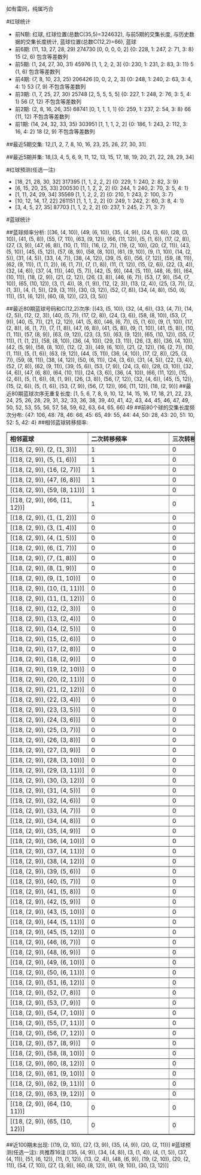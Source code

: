 <!-- 
.. title: 大乐透11007期(2011-01-15)数据分析报告
.. slug: dlott-11007-2011-01-15-report
.. date: 2011-01-16 08:00:00 UTC+08:00
.. tags: Lottery
.. link: 
.. description: 
.. type: text
-->

如有雷同，纯属巧合

<!-- TEASER_END-->

#红球统计

- 前N期: 红球, 红球位置(总数C(35,5)=324632), 与前5期的交集长度, 与历史数据的交集长度统计, 蓝球位置(总数C(12,2)=66), 蓝球
- 前6期: (11, 13, 27, 28, 29) 274730 [0, 0, 0, 0, 2] {0: 228, 1: 247, 2: 71, 3: 8} 15 (2, 6) 包含等差数列
- 前5期: (1, 24, 27, 30, 31) 45976 [1, 1, 2, 2, 3] {0: 230, 1: 231, 2: 83, 3: 11} 5 (1, 6) 包含等差数列
- 前4期: (7, 8, 10, 23, 25) 206426 [0, 0, 2, 2, 3] {0: 248, 1: 240, 2: 63, 3: 4, 4: 1} 53 (7, 9) 不包含等差数列
- 前3期: (1, 7, 25, 27, 30) 25748 [2, 5, 5, 5, 5] {0: 227, 1: 248, 2: 76, 3: 5, 4: 1} 56 (7, 12) 不包含等差数列
- 前2期: (2, 8, 16, 26, 35) 68741 [0, 1, 1, 1, 1] {0: 259, 1: 237, 2: 54, 3: 8} 66 (11, 12) 不包含等差数列
- 前1期: (14, 24, 32, 33, 35) 303951 [1, 1, 1, 2, 2] {0: 186, 1: 243, 2: 112, 3: 16, 4: 2} 18 (2, 9) 不包含等差数列

##最近5期交集:
12,[1, 2, 7, 8, 10, 16, 23, 25, 26, 27, 30, 31]

##最近5期并集:
18,[3, 4, 5, 6, 9, 11, 12, 13, 15, 17, 18, 19, 20, 21, 22, 28, 29, 34]

#红球预测(任选一注)

- [18, 21, 28, 30, 32] 317395 [1, 1, 2, 2, 2] {0: 229, 1: 240, 2: 82, 3: 9}
- [6, 15, 20, 25, 33] 200530 [1, 1, 2, 2, 2] {0: 244, 1: 240, 2: 70, 3: 5, 4: 1}
- [1, 11, 24, 29, 34] 35569 [1, 1, 2, 2, 2] {0: 210, 1: 243, 2: 100, 3: 7}
- [10, 12, 14, 17, 22] 261151 [1, 1, 1, 2, 2] {0: 249, 1: 242, 2: 60, 3: 8, 4: 1}
- [3, 4, 5, 27, 35] 87703 [1, 1, 2, 2, 2] {0: 237, 1: 245, 2: 71, 3: 7}

#蓝球统计

##蓝球频率分析:
[(36, (4, 10)), (49, (6, 10)), (35, (4, 9)), (24, (3, 6)), (28, (3, 10)), (41, (5, 8)), (55, (7, 11)), (63, (9, 12)), (66, (11, 12)), (5, (1, 6)), (17, (2, 8)), (27, (3, 9)), (47, (6, 8)), (10, (1, 11)), (16, (2, 7)), (19, (2, 10)), (20, (2, 11)), (43, (5, 10)), (45, (5, 12)), (57, (8, 9)), (58, (8, 10)), (61, (9, 10)), (9, (1, 10)), (14, (2, 5)), (31, (4, 5)), (33, (4, 7)), (38, (4, 12)), (39, (5, 6)), (56, (7, 12)), (59, (8, 11)), (62, (9, 11)), (1, (1, 2)), (6, (1, 7)), (7, (1, 8)), (11, (1, 12)), (15, (2, 6)), (22, (3, 4)), (32, (4, 6)), (37, (4, 11)), (40, (5, 7)), (42, (5, 9)), (44, (5, 11)), (48, (6, 9)), (64, (10, 11)), (18, (2, 9)), (21, (2, 12)), (26, (3, 8)), (46, (6, 7)), (53, (7, 9)), (54, (7, 10)), (65, (10, 12)), (3, (1, 4)), (8, (1, 9)), (12, (2, 3)), (13, (2, 4)), (25, (3, 7)), (2, (1, 3)), (4, (1, 5)), (29, (3, 11)), (30, (3, 12)), (52, (7, 8)), (34, (4, 8)), (50, (6, 11)), (51, (6, 12)), (60, (8, 12)), (23, (3, 5))]

##最近80期蓝球号码和C(12,2)次序:
[(43, (5, 10)), (32, (4, 6)), (33, (4, 7)), (14, (2, 5)), (12, (2, 3)), (40, (5, 7)), (17, (2, 8)), (24, (3, 6)), (58, (8, 10)), (53, (7, 9)), (40, (5, 7)), (21, (2, 12)), (41, (5, 8)), (46, (6, 7)), (5, (1, 6)), (9, (1, 10)), (17, (2, 8)), (6, (1, 7)), (7, (1, 8)), (47, (6, 8)), (41, (5, 8)), (9, (1, 10)), (41, (5, 8)), (10, (1, 11)), (57, (8, 9)), (63, (9, 12)), (23, (3, 5)), (63, (9, 12)), (65, (10, 12)), (55, (7, 11)), (1, (1, 2)), (58, (8, 10)), (36, (4, 10)), (29, (3, 11)), (26, (3, 8)), (36, (4, 10)), (42, (5, 9)), (58, (8, 10)), (12, (2, 3)), (49, (6, 10)), (21, (2, 12)), (16, (2, 7)), (10, (1, 11)), (5, (1, 6)), (63, (9, 12)), (44, (5, 11)), (36, (4, 10)), (17, (2, 8)), (25, (3, 7)), (59, (8, 11)), (38, (4, 12)), (50, (6, 11)), (24, (3, 6)), (31, (4, 5)), (22, (3, 4)), (52, (7, 8)), (62, (9, 11)), (39, (5, 6)), (53, (7, 9)), (24, (3, 6)), (28, (3, 10)), (32, (4, 6)), (47, (6, 8)), (64, (10, 11)), (24, (3, 6)), (36, (4, 10)), (66, (11, 12)), (15, (2, 6)), (5, (1, 6)), (8, (1, 9)), (26, (3, 8)), (56, (7, 12)), (32, (4, 6)), (45, (5, 12)), (15, (2, 6)), (5, (1, 6)), (53, (7, 9)), (56, (7, 12)), (66, (11, 12)), (18, (2, 9))]
##最近80期蓝球次序无重复长度:
[1, 5, 6, 7, 8, 9, 10, 12, 14, 15, 16, 17, 18, 21, 22, 23, 24, 25, 26, 28, 29, 31, 32, 33, 36, 38, 39, 40, 41, 42, 43, 44, 45, 46, 47, 49, 50, 52, 53, 55, 56, 57, 58, 59, 62, 63, 64, 65, 66] 49
##前80个球的交集长度频次分布:
{47: 106, 48: 78, 46: 66, 45: 65, 49: 55, 44: 44, 50: 28, 43: 20, 51: 10, 52: 5, 42: 4}
##相邻蓝球转移频率:
<table border="1" class="table table-striped dataframe">
  <thead>
    <tr style="text-align: left;">
      <th style="min-width: 200px;">相邻蓝球</th>
      <th style="min-width: 200px;">二次转移频率</th>
      <th style="min-width: 200px;">三次转移频率</th>
    </tr>
  </thead>
  <tbody>
    <tr>
      <td>    [(18, (2, 9)), (2, (1, 3))]</td>
      <td> 1</td>
      <td> 0</td>
    </tr>
    <tr>
      <td>    [(18, (2, 9)), (5, (1, 6))]</td>
      <td> 1</td>
      <td> 0</td>
    </tr>
    <tr>
      <td>   [(18, (2, 9)), (16, (2, 7))]</td>
      <td> 1</td>
      <td> 0</td>
    </tr>
    <tr>
      <td>   [(18, (2, 9)), (47, (6, 8))]</td>
      <td> 1</td>
      <td> 0</td>
    </tr>
    <tr>
      <td>  [(18, (2, 9)), (59, (8, 11))]</td>
      <td> 1</td>
      <td> 0</td>
    </tr>
    <tr>
      <td> [(18, (2, 9)), (66, (11, 12))]</td>
      <td> 1</td>
      <td> 0</td>
    </tr>
    <tr>
      <td>    [(18, (2, 9)), (1, (1, 2))]</td>
      <td> 0</td>
      <td> 0</td>
    </tr>
    <tr>
      <td>    [(18, (2, 9)), (3, (1, 4))]</td>
      <td> 0</td>
      <td> 0</td>
    </tr>
    <tr>
      <td>    [(18, (2, 9)), (4, (1, 5))]</td>
      <td> 0</td>
      <td> 0</td>
    </tr>
    <tr>
      <td>    [(18, (2, 9)), (6, (1, 7))]</td>
      <td> 0</td>
      <td> 0</td>
    </tr>
    <tr>
      <td>    [(18, (2, 9)), (7, (1, 8))]</td>
      <td> 0</td>
      <td> 0</td>
    </tr>
    <tr>
      <td>    [(18, (2, 9)), (8, (1, 9))]</td>
      <td> 0</td>
      <td> 0</td>
    </tr>
    <tr>
      <td>   [(18, (2, 9)), (9, (1, 10))]</td>
      <td> 0</td>
      <td> 0</td>
    </tr>
    <tr>
      <td>  [(18, (2, 9)), (10, (1, 11))]</td>
      <td> 0</td>
      <td> 0</td>
    </tr>
    <tr>
      <td>  [(18, (2, 9)), (11, (1, 12))]</td>
      <td> 0</td>
      <td> 0</td>
    </tr>
    <tr>
      <td>   [(18, (2, 9)), (12, (2, 3))]</td>
      <td> 0</td>
      <td> 0</td>
    </tr>
    <tr>
      <td>   [(18, (2, 9)), (13, (2, 4))]</td>
      <td> 0</td>
      <td> 0</td>
    </tr>
    <tr>
      <td>   [(18, (2, 9)), (14, (2, 5))]</td>
      <td> 0</td>
      <td> 0</td>
    </tr>
    <tr>
      <td>   [(18, (2, 9)), (15, (2, 6))]</td>
      <td> 0</td>
      <td> 0</td>
    </tr>
    <tr>
      <td>   [(18, (2, 9)), (17, (2, 8))]</td>
      <td> 0</td>
      <td> 0</td>
    </tr>
    <tr>
      <td>   [(18, (2, 9)), (18, (2, 9))]</td>
      <td> 0</td>
      <td> 0</td>
    </tr>
    <tr>
      <td>  [(18, (2, 9)), (19, (2, 10))]</td>
      <td> 0</td>
      <td> 0</td>
    </tr>
    <tr>
      <td>  [(18, (2, 9)), (20, (2, 11))]</td>
      <td> 0</td>
      <td> 0</td>
    </tr>
    <tr>
      <td>  [(18, (2, 9)), (21, (2, 12))]</td>
      <td> 0</td>
      <td> 0</td>
    </tr>
    <tr>
      <td>   [(18, (2, 9)), (22, (3, 4))]</td>
      <td> 0</td>
      <td> 0</td>
    </tr>
    <tr>
      <td>   [(18, (2, 9)), (23, (3, 5))]</td>
      <td> 0</td>
      <td> 0</td>
    </tr>
    <tr>
      <td>   [(18, (2, 9)), (24, (3, 6))]</td>
      <td> 0</td>
      <td> 0</td>
    </tr>
    <tr>
      <td>   [(18, (2, 9)), (25, (3, 7))]</td>
      <td> 0</td>
      <td> 0</td>
    </tr>
    <tr>
      <td>   [(18, (2, 9)), (26, (3, 8))]</td>
      <td> 0</td>
      <td> 0</td>
    </tr>
    <tr>
      <td>   [(18, (2, 9)), (27, (3, 9))]</td>
      <td> 0</td>
      <td> 0</td>
    </tr>
    <tr>
      <td>  [(18, (2, 9)), (28, (3, 10))]</td>
      <td> 0</td>
      <td> 0</td>
    </tr>
    <tr>
      <td>  [(18, (2, 9)), (29, (3, 11))]</td>
      <td> 0</td>
      <td> 0</td>
    </tr>
    <tr>
      <td>  [(18, (2, 9)), (30, (3, 12))]</td>
      <td> 0</td>
      <td> 0</td>
    </tr>
    <tr>
      <td>   [(18, (2, 9)), (31, (4, 5))]</td>
      <td> 0</td>
      <td> 0</td>
    </tr>
    <tr>
      <td>   [(18, (2, 9)), (32, (4, 6))]</td>
      <td> 0</td>
      <td> 0</td>
    </tr>
    <tr>
      <td>   [(18, (2, 9)), (33, (4, 7))]</td>
      <td> 0</td>
      <td> 0</td>
    </tr>
    <tr>
      <td>   [(18, (2, 9)), (34, (4, 8))]</td>
      <td> 0</td>
      <td> 0</td>
    </tr>
    <tr>
      <td>   [(18, (2, 9)), (35, (4, 9))]</td>
      <td> 0</td>
      <td> 0</td>
    </tr>
    <tr>
      <td>  [(18, (2, 9)), (36, (4, 10))]</td>
      <td> 0</td>
      <td> 0</td>
    </tr>
    <tr>
      <td>  [(18, (2, 9)), (37, (4, 11))]</td>
      <td> 0</td>
      <td> 0</td>
    </tr>
    <tr>
      <td>  [(18, (2, 9)), (38, (4, 12))]</td>
      <td> 0</td>
      <td> 0</td>
    </tr>
    <tr>
      <td>   [(18, (2, 9)), (39, (5, 6))]</td>
      <td> 0</td>
      <td> 0</td>
    </tr>
    <tr>
      <td>   [(18, (2, 9)), (40, (5, 7))]</td>
      <td> 0</td>
      <td> 0</td>
    </tr>
    <tr>
      <td>   [(18, (2, 9)), (41, (5, 8))]</td>
      <td> 0</td>
      <td> 0</td>
    </tr>
    <tr>
      <td>   [(18, (2, 9)), (42, (5, 9))]</td>
      <td> 0</td>
      <td> 0</td>
    </tr>
    <tr>
      <td>  [(18, (2, 9)), (43, (5, 10))]</td>
      <td> 0</td>
      <td> 0</td>
    </tr>
    <tr>
      <td>  [(18, (2, 9)), (44, (5, 11))]</td>
      <td> 0</td>
      <td> 0</td>
    </tr>
    <tr>
      <td>  [(18, (2, 9)), (45, (5, 12))]</td>
      <td> 0</td>
      <td> 0</td>
    </tr>
    <tr>
      <td>   [(18, (2, 9)), (46, (6, 7))]</td>
      <td> 0</td>
      <td> 0</td>
    </tr>
    <tr>
      <td>   [(18, (2, 9)), (48, (6, 9))]</td>
      <td> 0</td>
      <td> 0</td>
    </tr>
    <tr>
      <td>  [(18, (2, 9)), (49, (6, 10))]</td>
      <td> 0</td>
      <td> 0</td>
    </tr>
    <tr>
      <td>  [(18, (2, 9)), (50, (6, 11))]</td>
      <td> 0</td>
      <td> 0</td>
    </tr>
    <tr>
      <td>  [(18, (2, 9)), (51, (6, 12))]</td>
      <td> 0</td>
      <td> 0</td>
    </tr>
    <tr>
      <td>   [(18, (2, 9)), (52, (7, 8))]</td>
      <td> 0</td>
      <td> 0</td>
    </tr>
    <tr>
      <td>   [(18, (2, 9)), (53, (7, 9))]</td>
      <td> 0</td>
      <td> 0</td>
    </tr>
    <tr>
      <td>  [(18, (2, 9)), (54, (7, 10))]</td>
      <td> 0</td>
      <td> 0</td>
    </tr>
    <tr>
      <td>  [(18, (2, 9)), (55, (7, 11))]</td>
      <td> 0</td>
      <td> 0</td>
    </tr>
    <tr>
      <td>  [(18, (2, 9)), (56, (7, 12))]</td>
      <td> 0</td>
      <td> 0</td>
    </tr>
    <tr>
      <td>   [(18, (2, 9)), (57, (8, 9))]</td>
      <td> 0</td>
      <td> 0</td>
    </tr>
    <tr>
      <td>  [(18, (2, 9)), (58, (8, 10))]</td>
      <td> 0</td>
      <td> 0</td>
    </tr>
    <tr>
      <td>  [(18, (2, 9)), (60, (8, 12))]</td>
      <td> 0</td>
      <td> 0</td>
    </tr>
    <tr>
      <td>  [(18, (2, 9)), (61, (9, 10))]</td>
      <td> 0</td>
      <td> 0</td>
    </tr>
    <tr>
      <td>  [(18, (2, 9)), (62, (9, 11))]</td>
      <td> 0</td>
      <td> 0</td>
    </tr>
    <tr>
      <td>  [(18, (2, 9)), (63, (9, 12))]</td>
      <td> 0</td>
      <td> 0</td>
    </tr>
    <tr>
      <td> [(18, (2, 9)), (64, (10, 11))]</td>
      <td> 0</td>
      <td> 0</td>
    </tr>
    <tr>
      <td> [(18, (2, 9)), (65, (10, 12))]</td>
      <td> 0</td>
      <td> 0</td>
    </tr>
  </tbody>
</table>
##近100期未出现:
[(19, (2, 10)), (27, (3, 9)), (35, (4, 9)), (20, (2, 11))]
#蓝球预测(任选一注):
共推荐16注
[(35, (4, 9)), (34, (4, 8)), (3, (1, 4)), (4, (1, 5)), (37, (4, 11)), (51, (6, 12)), (11, (1, 12)), (13, (2, 4)), (48, (6, 9)), (19, (2, 10)), (20, (2, 11)), (54, (7, 10)), (27, (3, 9)), (60, (8, 12)), (61, (9, 10)), (30, (3, 12))]

